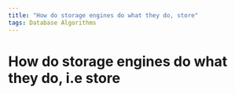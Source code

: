 ```yaml
---
title: "How do storage engines do what they do, store"
tags: Database Algorithms
---
```


# How do storage engines do what they do, i.e store
